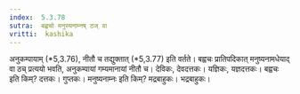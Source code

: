 ```yaml
---
index:  5.3.78
sutra:  बह्वचो मनुस्यनाम्नष् ठज् वा
vritti:  kashika 
---
```


अनुकम्पायाम् (*5,3.76), नीतौ च तद्युक्तात् (*5,3.77) इति वर्तते। बह्वचः प्रातिपदिकात् मनुष्यनामधेयाद् वा ठच् प्रत्ययो भवति, अनुकम्पायां गम्यमानायां नीतौ च। देविकः, देवदत्तकः। यज्ञिकः, यज्ञदत्तकः। बह्वचः इति किम्? दत्तकः। गुप्तकः। मनुष्यनाम्नः इति किम्? मद्रबाहुकः। भद्रबाहुकः।

